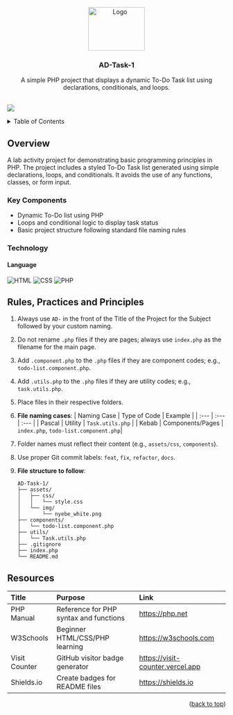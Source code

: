 <a name="readme-top"></a>

<br/>
<br />

<div align="center">
  <a href="https://github.com/tanjeffersonnn">
    <img src="../assets/img/nyebe_white.png" alt="Logo" width="130" height="100">
  </a>
  <h3 align="center">AD-Task-1</h3>
</div>

<div align="center">
  A simple PHP project that displays a dynamic To-Do Task list using declarations, conditionals, and loops.
</div>

<br/>

![](https://visit-counter.vercel.app/counter.png?page=tanjeffersonnn/AD-Task-1)


<details>
  <summary>Table of Contents</summary>
  <ol>
    <li>
      <a href="#overview">Overview</a>
      <ol>
        <li><a href="#key-components">Key Components</a></li>
        <li><a href="#technology">Technology</a></li>
      </ol>
    </li>
    <li><a href="#rules-practices-and-principles">Rules, Practices and Principles</a></li>
    <li><a href="#resources">Resources</a></li>
  </ol>
</details>


## Overview

A lab activity project for demonstrating basic programming principles in PHP. The project includes a styled To-Do Task list generated using simple declarations, loops, and conditionals. It avoids the use of any functions, classes, or form input.

### Key Components

- Dynamic To-Do list using PHP
- Loops and conditional logic to display task status
- Basic project structure following standard file naming rules

### Technology

#### Language

![HTML](https://img.shields.io/badge/HTML-E34F26?style=for-the-badge&logo=html5&logoColor=white)
![CSS](https://img.shields.io/badge/CSS-1572B6?style=for-the-badge&logo=css3&logoColor=white)
![PHP](https://img.shields.io/badge/PHP-777BB4?style=for-the-badge&logo=php&logoColor=white)


## Rules, Practices and Principles

1.  Always use `AD-` in the front of the Title of the Project for the Subject followed by your custom naming.
2.  Do not rename `.php` files if they are pages; always use `index.php` as the filename for the main page.
3.  Add `.component.php` to the `.php` files if they are component codes; e.g., `todo-list.component.php`.
4.  Add `.utils.php` to the `.php` files if they are utility codes; e.g., `task.utils.php`.
5.  Place files in their respective folders.
6.  **File naming cases**:
    | Naming Case | Type of Code | Example |
    | :--- | :--- | :--- |
    | Pascal | Utility | `Task.utils.php` |
    | Kebab | Components/Pages | `index.php`, `todo-list.component.php`|
7.  Folder names must reflect their content (e.g., `assets/css`, `components`).
8.  Use proper Git commit labels: `feat`, `fix`, `refactor`, `docs`.
9.  **File structure to follow**:

    ```
    AD-Task-1/
    ├── assets/
    │   ├── css/
    │   │   └── style.css
    │   └── img/
    │       └── nyebe_white.png
    ├── components/
    │   └── todo-list.component.php
    ├── utils/
    │   └── Task.utils.php
    ├── .gitignore
    ├── index.php
    └── README.md
    ```

## Resources

| Title | Purpose | Link |
| :--- | :--- | :--- |
| PHP Manual | Reference for PHP syntax and functions | https://php.net |
| W3Schools | Beginner HTML/CSS/PHP learning | https://w3schools.com |
| Visit Counter | GitHub visitor badge generator | https://visit-counter.vercel.app |
| Shields.io | Create badges for README files | https://shields.io |

<p align="right">(<a href="#readme-top">back to top</a>)</p>

